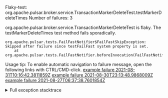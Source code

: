         
Flaky-test: org.apache.pulsar.broker.service.TransactionMarkerDeleteTest.testMarkerDeleteTimes
Number of failures: 3

org.apache.pulsar.broker.service.TransactionMarkerDeleteTest is flaky. The testMarkerDeleteTimes test method fails sporadically.

```
org.apache.pulsar.tests.FailFastNotifier$FailFastSkipException: Skipped after failure since testFailFast system property is set.
	at org.apache.pulsar.tests.FailFastNotifier.beforeInvocation(FailFastNotifier.java:88)

```

Usage tip: To enable automatic navigation to failure message, open the following links with CTRL/CMD-click.
[example failure 2021-08-31T10:16:42.3811859Z](https://github.com/apache/pulsar/runs/3471501156?check_suite_focus=true#step:10:1993)
[example failure 2021-08-30T23:13:48.9868009Z](https://github.com/apache/pulsar/runs/3467152431?check_suite_focus=true#step:9:1299)
[example failure 2021-08-27T06:37:38.7601854Z](https://github.com/apache/pulsar/runs/3440411059?check_suite_focus=true#step:9:3221)


<details>
<summary>Full exception stacktrace</summary>
<code><pre>
org.apache.pulsar.tests.FailFastNotifier$FailFastSkipException: Skipped after failure since testFailFast system property is set.
	at org.apache.pulsar.tests.FailFastNotifier.beforeInvocation(FailFastNotifier.java:88)

</pre></code>
</details>

